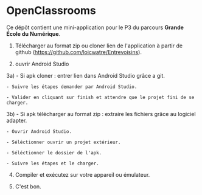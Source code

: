 # OpenClassrooms

Ce dépôt contient une mini-application pour le P3 du parcours **Grande École du Numérique**.

1) Télécharger au format zip ou cloner lien de l'application à partir de github (https://github.com/loicwatre/Entrevoisins).

2) ouvrir Android Studio

3a) - Si apk cloner : entrer lien dans Android Studio grâce a git.

    - Suivre les étapes demander par Android Studio.

    - Valider en cliquant sur finish et attendre que le projet fini de se charger.

3b) - Si apk télécharger au format zip : extraire les fichiers grâce au logiciel adapter.

    - Ouvrir Android Studio.

    - Séléctionner ouvrir un projet extérieur.

    - Séléctionner le dossier de l'apk.

    - Suivre les étapes et le charger. 

4) Compiler et exécutez sur votre appareil ou émulateur.

5) C'est bon.